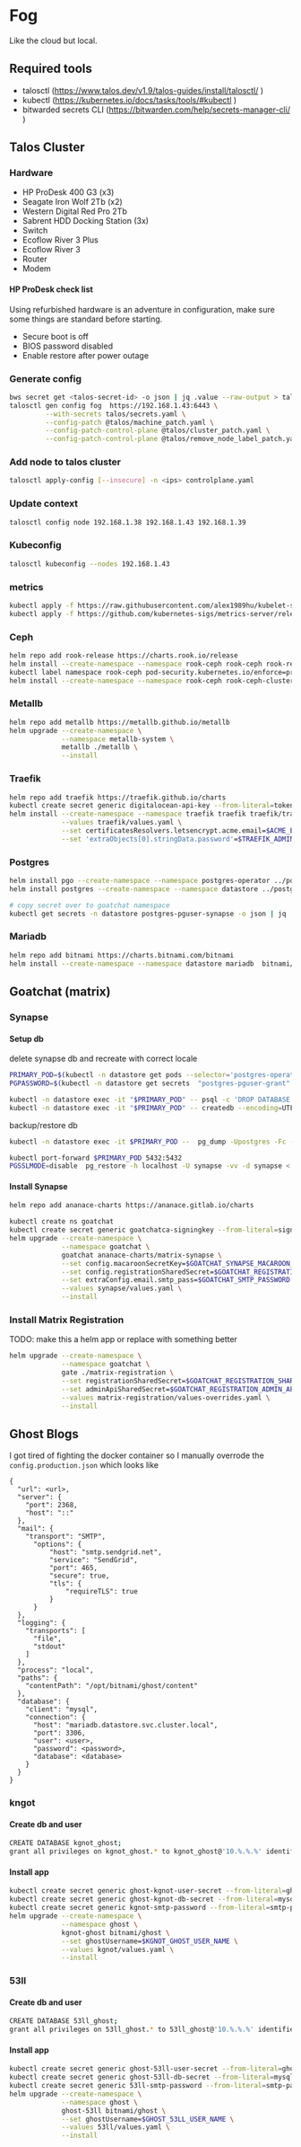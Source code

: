 # Fog
Like the cloud but local.

## Required tools
- talosctl (https://www.talos.dev/v1.9/talos-guides/install/talosctl/ )
- kubectl (https://kubernetes.io/docs/tasks/tools/#kubectl )
- bitwarded secrets CLI (https://bitwarden.com/help/secrets-manager-cli/ )

## Talos Cluster
### Hardware
- HP ProDesk 400 G3 (x3)
- Seagate Iron Wolf 2Tb (x2)
- Western Digital Red Pro 2Tb
- Sabrent HDD Docking Station (3x)
- Switch
- Ecoflow River 3 Plus
- Ecoflow River 3
- Router
- Modem

#### HP ProDesk check list
Using refurbished hardware is an adventure in configuration, make sure some things are standard before starting.
- Secure boot is off
- BIOS password disabled
- Enable restore after power outage

### Generate config
```sh
bws secret get <talos-secret-id> -o json | jq .value --raw-output > talos/secrets.yaml
talosctl gen config fog  https://192.168.1.43:6443 \
         --with-secrets talos/secrets.yaml \
         --config-patch @talos/machine_patch.yaml \
         --config-patch-control-plane @talos/cluster_patch.yaml \
         --config-patch-control-plane @talos/remove_node_label_patch.yaml
```
### Add node to talos cluster
```sh
talosctl apply-config [--insecure] -n <ips> controlplane.yaml
```
### Update context
```sh
talosctl config node 192.168.1.38 192.168.1.43 192.168.1.39
```

### Kubeconfig
```sh
talosctl kubeconfig --nodes 192.168.1.43
```
### metrics
```sh
kubectl apply -f https://raw.githubusercontent.com/alex1989hu/kubelet-serving-cert-approver/main/deploy/standalone-install.yaml
kubectl apply -f https://github.com/kubernetes-sigs/metrics-server/releases/latest/download/components.yaml

```
### Ceph
```sh
helm repo add rook-release https://charts.rook.io/release
helm install --create-namespace --namespace rook-ceph rook-ceph rook-release/rook-ceph
kubectl label namespace rook-ceph pod-security.kubernetes.io/enforce=privileged
helm install --create-namespace --namespace rook-ceph rook-ceph-cluster --set operatorNamespace=rook-ceph rook-release/rook-ceph-cluster -f rook-ceph-cluster/values.yaml

```

### Metallb
```sh
helm repo add metallb https://metallb.github.io/metallb
helm upgrade --create-namespace \
             --namespace metallb-system \
             metallb ./metallb \
             --install
```

### Traefik
```sh
helm repo add traefik https://traefik.github.io/charts
kubectl create secret generic digitalocean-api-key --from-literal=token=$DIGITAL_OCEAN_API_TOKEN
helm install --create-namespace --namespace traefik traefik traefik/traefik\
             --values traefik/values.yaml \
             --set certificatesResolvers.letsencrypt.acme.email=$ACME_EMAIL \
             --set 'extraObjects[0].stringData.password'=$TRAEFIK_ADMIN_PASSWORD

```

### Postgres
```sh
helm install pgo --create-namespace --namespace postgres-operator ../postgres-operator/helm/install --values postgres/operator-values.yaml
helm install postgres --create-namespace --namespace datastore ../postgres-operator/helm/postgres --values postgres/values.yaml

# copy secret over to goatchat namespace
kubectl get secrets -n datastore postgres-pguser-synapse -o json | jq 'del(.metadata.resourceVersion,.metadata.uid,.metadata.ownerReferences) | .metadata.creationTimestamp=null,.metadata.namespace="goatchat"' | kubectl apply -f -
```

### Mariadb
```sh
helm repo add bitnami https://charts.bitnami.com/bitnami
helm install --create-namespace --namespace datastore mariadb  bitnami/mariadb --values mariadb/values.yaml
```

## Goatchat (matrix)
### Synapse
#### Setup db
delete synapse db and recreate with correct locale
```sh
PRIMARY_POD=$(kubectl -n datastore get pods --selector='postgres-operator.crunchydata.com/cluster=postgres,postgres-operator.crunchydata.com/role=master' -o jsonpath='{.items[*].metadata.labels.statefulset\.kubernetes\.io/pod-name}')
PGPASSWORD=$(kubectl -n datastore get secrets  "postgres-pguser-grant" -o go-template='{{.data.password | base64decode}}')

kubectl -n datastore exec -it "$PRIMARY_POD" -- psql -c 'DROP DATABASE synapse;'
kubectl -n datastore exec -it "$PRIMARY_POD" -- createdb --encoding=UTF8 --locale=C --template=template0 --owner=synapse synapse
```
backup/restore db
```sh
kubectl -n datastore exec -it $PRIMARY_POD --  pg_dump -Upostgres -Fc --exclude-table-data e2e_one_time_keys_json synapse > synapse.dump

kubectl port-forward $PRIMARY_POD 5432:5432
PGSSLMODE=disable  pg_restore -h localhost -U synapse -vv -d synapse < synapse.dump

```
#### Install Synapse
```sh
helm repo add ananace-charts https://ananace.gitlab.io/charts

kubectl create ns goatchat
kubectl create secret generic goatchatca-signingkey --from-literal=signing.key=$GOATCHAT_SYNAPSE_SIGNING_KEY
helm upgrade --create-namespace \
             --namespace goatchat \
             goatchat ananace-charts/matrix-synapse \
             --set config.macaroonSecretKey=$GOATCHAT_SYNAPSE_MACAROON_SECRET_KEY \
             --set config.registrationSharedSecret=$GOATCHAT_REGISTRATION_SHARED_SECRET \
             --set extraConfig.email.smtp_pass=$GOATCHAT_SMTP_PASSWORD \
             --values synapse/values.yaml \
             --install
```

### Install Matrix Registration
TODO: make this a helm app or replace with something better
```sh
helm upgrade --create-namespace \
             --namespace goatchat \
             gate ./matrix-registration \
             --set registrationSharedSecret=$GOATCHAT_REGISTRATION_SHARED_SECRET \
             --set adminApiSharedSecret=$GOATCHAT_REGISTRATION_ADMIN_API_SHARE_SECRET \
             --values matrix-registration/values-overrides.yaml \
             --install

```
## Ghost Blogs
I got tired of fighting the docker container so I manually overrode the `config.production.json`
which looks like
```
{
  "url": <url>,
  "server": {
    "port": 2368,
    "host": "::"
  },
  "mail": {
    "transport": "SMTP",
      "options": {
          "host": "smtp.sendgrid.net",
          "service": "SendGrid",
          "port": 465,
          "secure": true,
          "tls": {
              "requireTLS": true
          }
      }
  },
  "logging": {
    "transports": [
      "file",
      "stdout"
    ]
  },
  "process": "local",
  "paths": {
    "contentPath": "/opt/bitnami/ghost/content"
  },
  "database": {
    "client": "mysql",
    "connection": {
      "host": "mariadb.datastore.svc.cluster.local",
      "port": 3306,
      "user": <user>,
      "password": <password>,
      "database": <database>
    }
  }
}
```
### kngot
#### Create db and user
```sh
CREATE DATABASE kgnot_ghost;
grant all privileges on kgnot_ghost.* to kgnot_ghost@'10.%.%.%' identified by '$KGNOT_MYSQL_PASSWORD';
```
#### Install app
```sh
kubectl create secret generic ghost-kgnot-user-secret --from-literal=ghost-password=$KGNOT_GHOST_USER_PASSWORD
kubectl create secret generic ghost-kgnot-db-secret --from-literal=mysql-password=$KGNOT_MYSQL_PASSWORD
kubectl create secret generic kgnot-smtp-password --from-literal=smtp-password=$KNGOT_SMTP_PASSWORD
helm upgrade --create-namespace \
             --namespace ghost \
             kgnot-ghost bitnami/ghost \
             --set ghostUsername=$KGNOT_GHOST_USER_NAME \
             --values kgnot/values.yaml \
             --install
```

### 53ll
#### Create db and user
```sh
CREATE DATABASE 53ll_ghost;
grant all privileges on 53ll_ghost.* to 53ll_ghost@'10.%.%.%' identified by '$GHOST_53LL_MYSQL_PASSWORD';
```
#### Install app
```sh
kubectl create secret generic ghost-53ll-user-secret --from-literal=ghost-password=$GHOST_53LL_USER_PASSWORD
kubectl create secret generic ghost-53ll-db-secret --from-literal=mysql-password=$GHOST_53LL_MYSQL_PASSWORD
kubectl create secret generic 53ll-smtp-password --from-literal=smtp-password=$GHOST_53LL_SMTP_PASSWORD
helm upgrade --create-namespace \
             --namespace ghost \
             ghost-53ll bitnami/ghost \
             --set ghostUsername=$GHOST_53LL_USER_NAME \
             --values 53ll/values.yaml \
             --install
```
